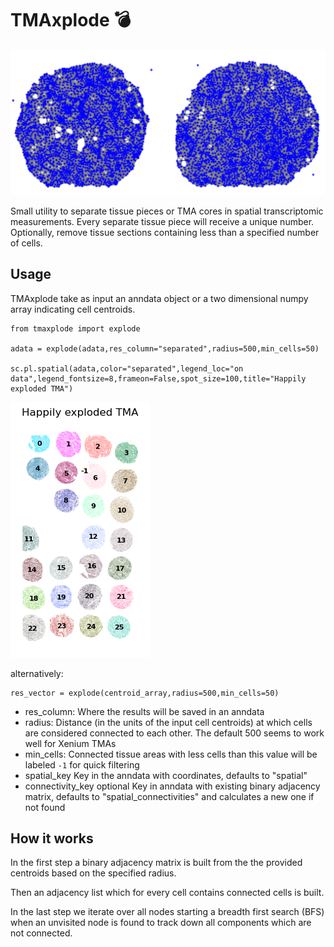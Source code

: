 # TMAxplode 💣   

![TMAxplode header](media/header.png)


Small utility to separate tissue pieces or TMA cores in spatial transcriptomic measurements. Every separate tissue piece will receive a unique number. Optionally, remove tissue sections containing less than a specified number of cells.

## Usage

TMAxplode take as input an anndata object or a two dimensional numpy array indicating cell centroids. 

```
from tmaxplode import explode

adata = explode(adata,res_column="separated",radius=500,min_cells=50)

sc.pl.spatial(adata,color="separated",legend_loc="on data",legend_fontsize=8,frameon=False,spot_size=100,title="Happily exploded TMA")
```
![TMAxplode output](media/output.png)

alternatively:
```
res_vector = explode(centroid_array,radius=500,min_cells=50)
```
* res_column: Where the results will be saved in an anndata
* radius: Distance (in the units of the input cell centroids) at which cells are considered connected to each other. The default 500 seems to work well for Xenium TMAs
* min_cells: Connected tissue areas with less cells than this value will be labeled ```-1``` for quick filtering
* spatial_key Key in the anndata with coordinates, defaults to "spatial"
* connectivity_key optional Key in anndata with existing binary adjacency matrix, defaults to "spatial_connectivities" and calculates a new one if not found

## How it works

In the first step a binary adjacency matrix is built from the the provided centroids based on the specified radius.

Then an adjacency list which for every cell contains connected cells is built.

In the last step we iterate over all nodes starting a breadth first search (BFS) when an unvisited node is found to track down all components which are not connected.